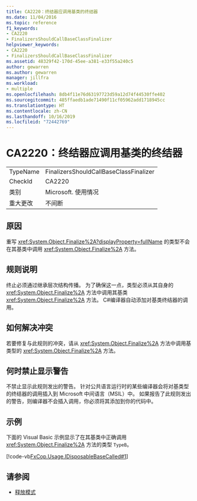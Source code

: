 ```yaml
---
title: CA2220：终结器应调用基类的终结器
ms.date: 11/04/2016
ms.topic: reference
f1_keywords:
- CA2220
- FinalizersShouldCallBaseClassFinalizer
helpviewer_keywords:
- CA2220
- FinalizersShouldCallBaseClassFinalizer
ms.assetid: 48329f42-170d-45ee-a381-e33f55a240c5
author: gewarren
ms.author: gewarren
manager: jillfra
ms.workload:
- multiple
ms.openlocfilehash: 8db4f11e76d63197723d59a12d74f44530ffe402
ms.sourcegitcommit: 485ffaedb1ade71490f11cf05962add1718945cc
ms.translationtype: HT
ms.contentlocale: zh-CN
ms.lasthandoff: 10/16/2019
ms.locfileid: "72442769"
---
```

# <a name="ca2220-finalizers-should-call-base-class-finalizer"></a>CA2220：终结器应调用基类的终结器

|||
|-|-|
|TypeName|FinalizersShouldCallBaseClassFinalizer|
|CheckId|CA2220|
|类别|Microsoft. 使用情况|
|重大更改|不间断|

## <a name="cause"></a>原因

重写 <xref:System.Object.Finalize%2A?displayProperty=fullName> 的类型不会在其基类中调用 <xref:System.Object.Finalize%2A> 方法。

## <a name="rule-description"></a>规则说明

终止必须通过继承层次结构传播。 为了确保这一点，类型必须从其自身的 <xref:System.Object.Finalize%2A> 方法中调用其基类 <xref:System.Object.Finalize%2A> 方法。 C#编译器自动添加对基类终结器的调用。

## <a name="how-to-fix-violations"></a>如何解决冲突

若要修复与此规则的冲突，请从 <xref:System.Object.Finalize%2A> 方法中调用基类型的 <xref:System.Object.Finalize%2A> 方法。

## <a name="when-to-suppress-warnings"></a>何时禁止显示警告

不禁止显示此规则发出的警告。 针对公共语言运行时的某些编译器会将对基类型的终结器的调用插入到 Microsoft 中间语言（MSIL）中。 如果报告了此规则发出的警告，则编译器不会插入调用，你必须将其添加到你的代码中。

## <a name="example"></a>示例

下面的 Visual Basic 示例显示了在其基类中正确调用 <xref:System.Object.Finalize%2A> 方法的类型 `TypeB`。

[!code-vb[FxCop.Usage.IDisposableBaseCalled#1](../code-quality/codesnippet/VisualBasic/ca2220-finalizers-should-call-base-class-finalizer_1.vb)]

## <a name="see-also"></a>请参阅

- [释放模式](/dotnet/standard/design-guidelines/dispose-pattern)
